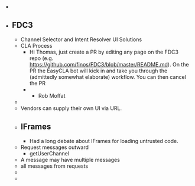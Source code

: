 -
- ## FDC3
	- Channel Selector and Intent Resolver UI Solutions
	- CLA Process
		- Hi Thomas, just create a PR by editing any page on the FDC3 repo (e.g. https://github.com/finos/FDC3/blob/master/README.md). On the PR the EasyCLA bot will kick in and take you through the (admittedly somewhat elaborate) workflow.  You can then cancel the PR
		- - Rob Moffat
	-
	- Vendors can supply their own UI via URL.
	- ## IFrames
		- Had a long debate about IFrames for loading untrusted code.
	- Request messages outward
		- getUserChannel
	- A message may have multiple messages
	- all messages from requests
	-
	-